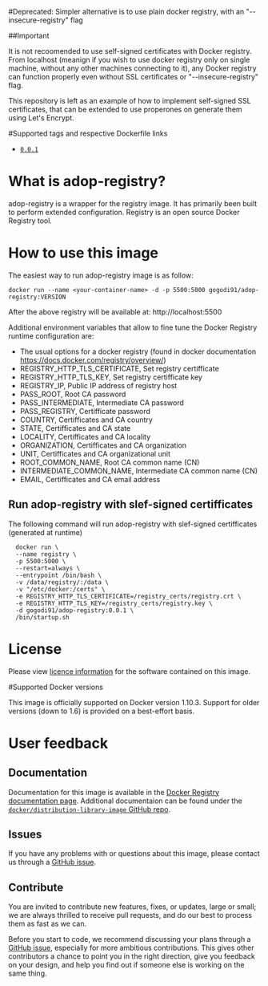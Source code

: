 #Deprecated: Simpler alternative is to use plain docker registry, with an "--insecure-registry" flag

##Important

It is not recoomended to use self-signed certificates with Docker registry. From localhost (meanign if you wish to use docker registry only on single machine, without any other machines connecting to it), any Docker registry can function properly even without SSL certificates or "--insecure-registry" flag. 

This repository is left as an example of how to implement self-signed SSL certificates, that can be extended to use properones on generate them using Let's Encrypt. 

#Supported tags and respective Dockerfile links

- [`0.0.1`](https://github.com/Accenture/adop-registry/blob/master/Dockerfile.md)

# What is adop-registry?

adop-registry is a wrapper for the registry image. It has primarily been built to perform extended configuration.
Registry is an open source Docker Registry tool.

# How to use this image

The easiest way to run adop-registry image is as follow:
```
docker run --name <your-container-name> -d -p 5500:5000 gogodi91/adop-registry:VERSION
```
After the above registry will be available at: http://localhost:5500

Additional environment variables that allow to fine tune the Docker Registry runtime configuration are:

* The usual options for a docker registry (found in docker documentation https://docs.docker.com/registry/overview/)
* REGISTRY_HTTP_TLS_CERTIFICATE, Set registry certifficate
* REGISTRY_HTTP_TLS_KEY, Set registry certifficate key
* REGISTRY_IP, Public IP address of registry host
* PASS_ROOT, Root CA password
* PASS_INTERMEDIATE, Intermediate CA password
* PASS_REGISTRY, Certifficate password
* COUNTRY, Certifficates and CA country
* STATE, Certifficates and CA state
* LOCALITY, Certifficates and CA locality
* ORGANIZATION, Certifficates and CA organization
* UNIT, Certifficates and CA organizational unit
* ROOT_COMMON_NAME, Root CA common name (CN)
* INTERMEDIATE_COMMON_NAME, Intermediate CA common name (CN)
* EMAIL, Certifficates and CA email address

## Run adop-registry with slef-signed certifficates

The following command will run adop-registry with slef-signed certifficates (generated at runtime)
```
  docker run \
  --name registry \
  -p 5500:5000 \
  --restart=always \
  --entrypoint /bin/bash \
  -v /data/registry/:/data \
  -v "/etc/docker:/certs" \
  -e REGISTRY_HTTP_TLS_CERTIFICATE=/registry_certs/registry.crt \
  -e REGISTRY_HTTP_TLS_KEY=/registry_certs/registry.key \
  -d gogodi91/adop-registry:0.0.1 \
  /bin/startup.sh
```

# License
Please view [licence information](LICENCE.md) for the software contained on this image.

#Supported Docker versions

This image is officially supported on Docker version 1.10.3.
Support for older versions (down to 1.6) is provided on a best-effort basis.

# User feedback

## Documentation
Documentation for this image is available in the [Docker Registry documentation page](https://docs.docker.com/registry/overview/). 
Additional documentaion can be found under the [`docker/distribution-library-image` GitHub repo](https://github.com/docker/distribution-library-image).

## Issues
If you have any problems with or questions about this image, please contact us through a [GitHub issue](https://github.com/Accenture/adop-registry/issues).

## Contribute
You are invited to contribute new features, fixes, or updates, large or small; we are always thrilled to receive pull requests, and do our best to process them as fast as we can.

Before you start to code, we recommend discussing your plans through a [GitHub issue](https://github.com/Accenture/adop-registry/issues), especially for more ambitious contributions. This gives other contributors a chance to point you in the right direction, give you feedback on your design, and help you find out if someone else is working on the same thing.